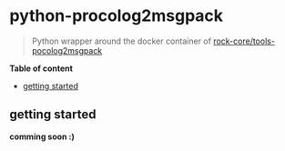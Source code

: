 # python-procolog2msgpack
> Python wrapper around the docker container of [rock-core/tools-pocolog2msgpack](https://github.com/rock-core/tools-pocolog2msgpack)

**Table of content**
- [getting started](#getting-started)

## getting started
**comming soon :)**

<!-- 1. install dependencies
   ```shell
   $ make dep
   ```
1. convert all files in `data/log/`
   ```shell
   $ make run
   ```
1. df -->

